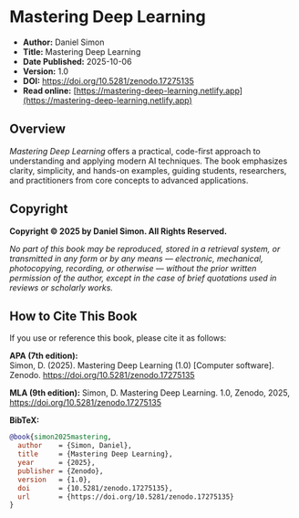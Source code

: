 # Mastering Deep Learning

- **Author:** Daniel Simon
- **Title:** Mastering Deep Learning
- **Date Published:** 2025-10-06
- **Version:** 1.0
- **DOI:** https://doi.org/10.5281/zenodo.17275135
- **Read online:** [https://mastering-deep-learning.netlify.app](https://mastering-deep-learning.netlify.app)



## Overview

*Mastering Deep Learning* offers a practical, code-first approach to understanding and applying modern AI techniques. The book emphasizes clarity, simplicity, and hands-on examples, guiding students, researchers, and practitioners from core concepts to advanced applications.



## Copyright

**Copyright © 2025 by Daniel Simon. All Rights Reserved.**

*No part of this book may be reproduced, stored in a retrieval system, or transmitted in any form or by any means — electronic, mechanical, photocopying, recording, or otherwise — without the prior written permission of the author, except in the case of brief quotations used in reviews or scholarly works.*



## How to Cite This Book  

If you use or reference this book, please cite it as follows:

**APA (7th edition):**  
Simon, D. (2025). Mastering Deep Learning (1.0) [Computer software]. Zenodo. https://doi.org/10.5281/zenodo.17275135 

**MLA (9th edition):**
Simon, D. Mastering Deep Learning. 1.0, Zenodo, 2025, https://doi.org/10.5281/zenodo.17275135

**BibTeX:**  
```bibtex
@book{simon2025mastering,
  author    = {Simon, Daniel},
  title     = {Mastering Deep Learning},
  year      = {2025},
  publisher = {Zenodo},
  version   = {1.0},
  doi       = {10.5281/zenodo.17275135},
  url       = {https://doi.org/10.5281/zenodo.17275135}
}
```

